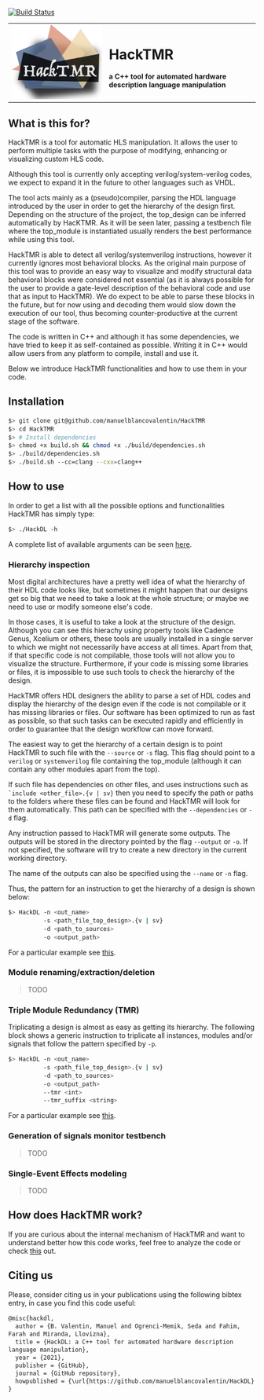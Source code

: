 [![Build Status](https://travis-ci.com/manuelblancovalentin/HackTMR.svg?branch=master)](https://travis-ci.com/manuelblancovalentin/HackTMR)

<table cellspacing="0" cellpadding="0" style="border:none;">
<tr cellspacing="0" cellpadding="0" style="border:none;">
    <td cellspacing="0" cellpadding="0" style="border:none;">
        <img src="./res/artwork/HackTMR.png" alt="drawing" width="400"/>
    </td>
    <td cellspacing="0" cellpadding="0" style="border:none;">
        <h1>HackTMR</h1> 
        <h4>a C++ tool for automated hardware description language manipulation</h4>
    </td>
</tr>
</table>

## What is this for?
HackTMR is a tool for automatic HLS manipulation. It allows the user 
to perform multiple tasks with the purpose of modifying, 
enhancing or visualizing custom HLS code. 

Although this tool is currently only accepting verilog/system-verilog 
codes, we expect to expand it in the future to other languages
such as VHDL. 

The tool acts mainly as a (pseudo)compiler, parsing the HDL language 
introduced by the user in order to get the hierarchy of the design first.
Depending on the structure of the project, the top_design can be inferred
automatically by HacKTMR. As it will be seen later, passing a testbench file
where the top_module is instantiated usually renders the best performance
while using this tool. 

HackTMR is able to detect all verilog/systemverilog instructions, however 
it currently ignores most behavioral blocks. As the original main purpose of this tool
was to provide an easy way to visualize and modify structural data
behavioral blocks were considered not essential (as it is always possible
for the user to provide a gate-level description of the behavioral code and
use that as input to HackTMR). We do expect to be able to parse these blocks in
the future, but for now using and decoding them would slow down the execution of
our tool, thus becoming counter-productive at the current stage of the software.

The code is written in C++ and although it has some dependencies, we have tried to
keep it as self-contained as possible. Writing it in C++ would allow users from any
platform to compile, install and use it. 

Below we introduce HackTMR functionalities and how to use them in your code.




## Installation

```bash
$> git clone git@github.com/manuelblancovalentin/HackTMR
$> cd HackTMR
$> # Install dependencies
$> chmod +x build.sh && chmod +x ./build/dependencies.sh
$> ./build/dependencies.sh
$> ./build.sh --cc=clang --cxx=clang++
```

## How to use

In order to get a list with all the possible options and functionalities HackTMR has
simply type:
```bash
$> ./HackDL -h
```

A complete list of available arguments can be seen [here](./res/docs/basics.md).


### Hierarchy inspection
Most digital architectures have a pretty well idea of what the hierarchy of their
HDL code looks like, but sometimes it might happen that our designs get so big that
we need to take a look at the whole structure; or maybe we need to use or modify
someone else's code.

In those cases, it is useful to take a look at the structure of the design. Although
you can see this hierachy using property tools like Cadence Genus, Xcelium or others,
these tools are usually installed in a single server to which we might not necessarily
have access at all times. Apart from that, if that specific code is not compilable,
those tools will not allow you to visualize the structure. Furthermore, if your code is
missing some libraries or files, it is impossible to use such tools to check the hierarchy
of the design.

HackTMR offers HDL designers the ability to parse a set of HDL codes and display the
hierarchy of the design even if the code is not compilable or it has missing libraries
or files. Our software has been optimized to run as fast as possible, so that such tasks
can be executed rapidly and efficiently in order to guarantee that the design workflow can
move forward.

The easiest way to get the hierarchy of a certain design is to point HackTMR to
such file with the ``--source`` or ``-s`` flag. This flag should point to a
``verilog`` or ``systemverilog`` file containing the top_module (although it
can contain any other modules apart from the top).

If such file has dependencies on other files, and uses instructions such as
`` `include <other_file>.{v | sv} `` then you need to specify the path or paths
to the folders where these files can be found and HackTMR will look for them
automatically. This path can be specified with the ``--dependencies`` or ``-d``
flag.

Any instruction passed to HackTMR will generate some outputs. The outputs
will be stored in the directory pointed by the flag ``--output`` or ``-o``.
If not specified, the software will try to create a new directory in the
current working directory.

The name of the outputs can also be specified using the ``--name`` or ``-n``
flag.

Thus, the pattern for an instruction to get the hierarchy of a design is
shown below:

```bash
$> HackDL -n <out_name> 
          -s <path_file_top_design>.{v | sv}
          -d <path_to_sources> 
          -o <output_path>
```

For a particular example see [this](./res/docs/basics.md).


### Module renaming/extraction/deletion
> TODO

### Triple Module Redundancy (TMR)
Triplicating a design is almost as easy as getting its hierarchy.
The following block shows a generic instruction to triplicate all 
instances, modules and/or signals that follow the pattern specified 
by `` -p ``.

```bash
$> HackDL -n <out_name> 
          -s <path_file_top_design>.{v | sv}
          -d <path_to_sources> 
          -o <output_path>
          --tmr <int>
          --tmr_suffix <string>
```

For a particular example see [this](./res/docs/tmr.md).


###  Generation of signals monitor testbench
> TODO

### Single-Event Effects modeling
> TODO


## How does HackTMR work?
If you are curious about the internal mechanism of HackTMR and want to understand
better how this code works, feel free to analyze the code or check [this](./res/docs/internal.md) out.

## Citing us
Please, consider citing us in your publications using the following bibtex entry, in case you find this code useful:

```
@misc{hackdl,
  author = {B. Valentin, Manuel and Ogrenci-Memik, Seda and Fahim, Farah and Miranda, Llovizna},
  title = {HackDL: a C++ tool for automated hardware description language manipulation},
  year = {2021},
  publisher = {GitHub},
  journal = {GitHub repository},
  howpublished = {\url{https://github.com/manuelblancovalentin/HackDL}
}
```